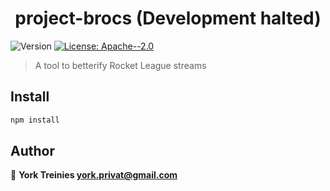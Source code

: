 <h1 align="center">project-brocs (Development halted)</h1>
<p>
  <img alt="Version" src="https://img.shields.io/badge/version-0.1-blue.svg?cacheSeconds=2592000" />
  <a href="#" target="_blank">
    <img alt="License: Apache--2.0" src="https://img.shields.io/badge/License-Apache--2.0-yellow.svg" />
  </a>
</p>

> A tool to betterify Rocket League streams

## Install

```sh
npm install
```

## Author

👤 **York Treinies <york.privat@gmail.com>**

